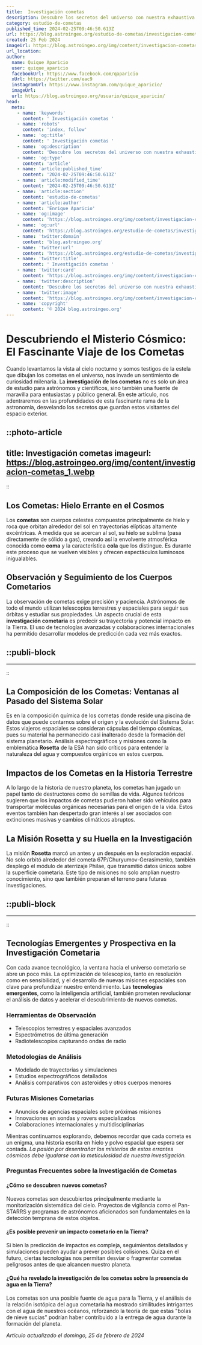 ```yaml
---
title:  Investigación cometas 
description: Descubre los secretos del universo con nuestra exhaustiva investigación sobre cometas. ¡Explora con nosotros estos viajeros cósmicos!
category: estudio-de-cometas
published_time: 2024-02-25T09:46:50.613Z
url: https://blog.astroingeo.org/estudio-de-cometas/investigacion-cometas
created: 25 Feb 2024
imageUrl: https://blog.astroingeo.org/img/content/investigacion-cometas_1.webp
url_location:
author:
  name: Quique Aparicio
  user: quique_aparicio
  facebookUrl: https://www.facebook.com/qaparicio
  xUrl: https://twitter.com/eac9
  instagramUrl: https://www.instagram.com/quique_aparicio/
  imageUrl: 
  url: https://blog.astroingeo.org/usuario/quique_aparicio/
head:
  meta:
    - name: 'keywords'
      content: ' Investigación cometas '
    - name: 'robots'
      content: 'index, follow'
    - name: 'og:title'
      content: ' Investigación cometas '
    - name: 'og:description'
      content: 'Descubre los secretos del universo con nuestra exhaustiva investigación sobre cometas. ¡Explora con nosotros estos viajeros cósmicos!'
    - name: 'og:type'
      content: 'article'
    - name: 'article:published_time'
      content: '2024-02-25T09:46:50.613Z'
    - name: 'article:modified_time'
      content: '2024-02-25T09:46:50.613Z'
    - name: 'article:section'
      content: 'estudio-de-cometas'
    - name: 'article:author'
      content: 'Enrique Aparicio'
    - name: 'og:image'
      content: 'https://blog.astroingeo.org/img/content/investigacion-cometas_1.webp'
    - name: 'og:url'
      content: 'https://blog.astroingeo.org/estudio-de-cometas/investigacion-cometas'
    - name: 'twitter:domain'
      content: 'blog.astroingeo.org'
    - name: 'twitter:url'
      content: 'https://blog.astroingeo.org/estudio-de-cometas/investigacion-cometas'
    - name: 'twitter:title'
      content: ' Investigación cometas '
    - name: 'twitter:card'
      content: 'https://blog.astroingeo.org/img/content/investigacion-cometas_1.webp'
    - name: 'twitter:description'
      content: 'Descubre los secretos del universo con nuestra exhaustiva investigación sobre cometas. ¡Explora con nosotros estos viajeros cósmicos!'
    - name: 'twitter:image'
      content: 'https://blog.astroingeo.org/img/content/investigacion-cometas_1.webp'
    - name: 'copyright'
      content: '© 2024 blog.astroingeo.org'
---
```

# Descubriendo el Misterio Cósmico: El Fascinante Viaje de los Cometas

Cuando levantamos la vista al cielo nocturno y somos testigos de la estela que dibujan los cometas en el universo, nos invade un sentimiento de curiosidad milenaria. La **investigación de los cometas** no es solo un área de estudio para astrónomos y científicos, sino también una fuente de maravilla para entusiastas y público general. En este artículo, nos adentraremos en las profundidades de esta fascinante rama de la astronomía, desvelando los secretos que guardan estos visitantes del espacio exterior.


::photo-article
---
title:  Investigación cometas 
imageurl: https://blog.astroingeo.org/img/content/investigacion-cometas_1.webp
---
::


## Los Cometas: Hielo Errante en el Cosmos

Los **cometas** son cuerpos celestes compuestos principalmente de hielo y roca que orbitan alrededor del sol en trayectorias elípticas altamente excéntricas. A medida que se acercan al sol, su hielo se sublima (pasa directamente de sólido a gas), creando así la envolvente atmosférica conocida como **coma** y la característica **cola** que los distingue. Es durante este proceso que se vuelven visibles y ofrecen espectáculos luminosos inigualables.

## Observación y Seguimiento de los Cuerpos Cometarios

La observación de cometas exige precisión y paciencia. Astrónomos de todo el mundo utilizan telescopios terrestres y espaciales para seguir sus órbitas y estudiar sus propiedades. Un aspecto crucial de esta **investigación cometaria** es predecir su trayectoria y potencial impacto en la Tierra. El uso de tecnologías avanzadas y colaboraciones internacionales ha permitido desarrollar modelos de predicción cada vez más exactos.


  ::publi-block
  ---
  ---
  ::
  
  
## La Composición de los Cometas: Ventanas al Pasado del Sistema Solar

Es en la composición química de los cometas donde reside una piscina de datos que puede contarnos sobre el origen y la evolución del Sistema Solar. Estos viajeros espaciales se consideran cápsulas del tiempo cósmicas, pues su material ha permanecido casi inalterado desde la formación del sistema planetario. Análisis espectrográficos y misiones como la emblemática **Rosetta** de la ESA han sido críticos para entender la naturaleza del agua y compuestos orgánicos en estos cuerpos.

## Impactos de los Cometas en la Historia Terrestre

A lo largo de la historia de nuestro planeta, los cometas han jugado un papel tanto de destructores como de semillas de vida. Algunos teóricos sugieren que los impactos de cometas pudieron haber sido vehículos para transportar moléculas orgánicas necesarias para el origen de la vida. Estos eventos también han despertado gran interés al ser asociados con extinciones masivas y cambios climáticos abruptos.

## La Misión Rosetta y su Huella en la Investigación

La misión **Rosetta** marcó un antes y un después en la exploración espacial. No solo orbitó alrededor del cometa 67P/Churyumov-Gerasimenko, también desplegó el módulo de aterrizaje Philae, que transmitió datos únicos sobre la superficie cometaria. Este tipo de misiones no solo amplían nuestro conocimiento, sino que también preparan el terreno para futuras investigaciones.


  ::publi-block
  ---
  ---
  ::
  
  
## Tecnologías Emergentes y Prospectiva en la Investigación Cometaria

Con cada avance tecnológico, la ventana hacia el universo cometario se abre un poco más. La optimización de telescopios, tanto en resolución como en sensibilidad, y el desarrollo de nuevas misiones espaciales son clave para profundizar nuestro entendimiento. Las **tecnologías emergentes**, como la inteligencia artificial, también prometen revolucionar el análisis de datos y acelerar el descubrimiento de nuevos cometas.

### Herramientas de Observación

- Telescopios terrestres y espaciales avanzados
- Espectrómetros de última generación
- Radiotelescopios capturando ondas de radio

### Metodologías de Análisis

- Modelado de trayectorias y simulaciones
- Estudios espectrográficos detallados
- Análisis comparativos con asteroides y otros cuerpos menores

### Futuras Misiones Cometarias

- Anuncios de agencias espaciales sobre próximas misiones
- Innovaciones en sondas y rovers especializados
- Colaboraciones internacionales y multidisciplinarias

Mientras continuamos explorando, debemos recordar que cada cometa es un enigma, una historia escrita en hielo y polvo espacial que espera ser contada. *La pasión por desentrañar los misterios de estos errantes cósmicos debe igualarse con la meticulosidad de nuestra investigación.*

### Preguntas Frecuentes sobre la Investigación de Cometas

#### ¿Cómo se descubren nuevos cometas?

Nuevos cometas son descubiertos principalmente mediante la monitorización sistemática del cielo. Proyectos de vigilancia como el Pan-STARRS y programas de astrónomos aficionados son fundamentales en la detección temprana de estos objetos. 

#### ¿Es posible prevenir un impacto cometario en la Tierra?

Si bien la predicción de impactos es compleja, seguimientos detallados y simulaciones pueden ayudar a prever posibles colisiones. Quiza en el futuro, ciertas tecnologías nos permitan desviar o fragmentar cometas peligrosos antes de que alcancen nuestro planeta.

#### ¿Qué ha revelado la investigación de los cometas sobre la presencia de agua en la Tierra?

Los cometas son una posible fuente de agua para la Tierra, y el análisis de la relación isotópica del agua cometaria ha mostrado similitudes intrigantes con el agua de nuestros océanos, reforzando la teoría de que estas "bolas de nieve sucias" podrían haber contribuido a la entrega de agua durante la formación del planeta.

_Artículo actualizado el domingo, 25 de febrero de 2024_